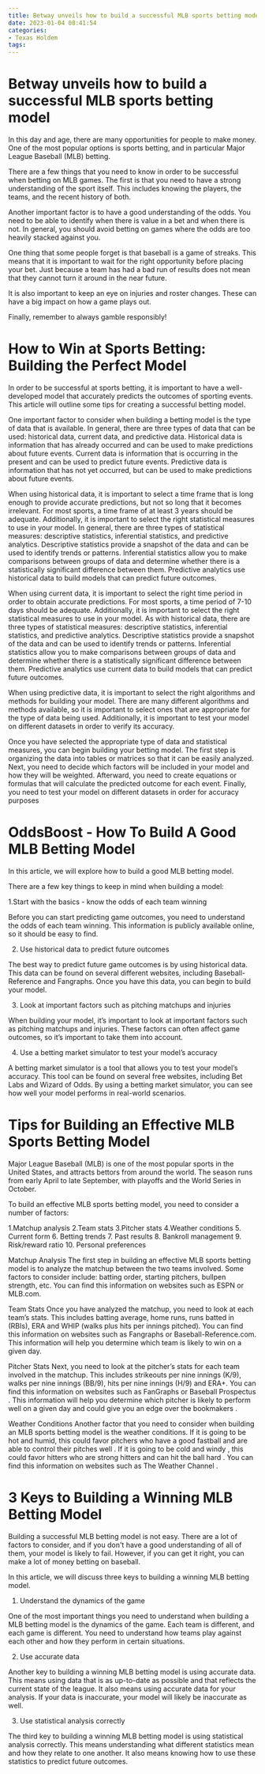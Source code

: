```yaml
---
title: Betway unveils how to build a successful MLB sports betting model 
date: 2023-01-04 08:41:54
categories:
- Texas Holdem
tags:
---
```



#  Betway unveils how to build a successful MLB sports betting model 

In this day and age, there are many opportunities for people to make money. One of the most popular options is sports betting, and in particular Major League Baseball (MLB) betting.

There are a few things that you need to know in order to be successful when betting on MLB games. The first is that you need to have a strong understanding of the sport itself. This includes knowing the players, the teams, and the recent history of both.

Another important factor is to have a good understanding of the odds. You need to be able to identify when there is value in a bet and when there is not. In general, you should avoid betting on games where the odds are too heavily stacked against you.

One thing that some people forget is that baseball is a game of streaks. This means that it is important to wait for the right opportunity before placing your bet. Just because a team has had a bad run of results does not mean that they cannot turn it around in the near future.

It is also important to keep an eye on injuries and roster changes. These can have a big impact on how a game plays out.

Finally, remember to always gamble responsibly!

#  How to Win at Sports Betting: Building the Perfect Model 

In order to be successful at sports betting, it is important to have a well-developed model that accurately predicts the outcomes of sporting events. This article will outline some tips for creating a successful betting model.

One important factor to consider when building a betting model is the type of data that is available. In general, there are three types of data that can be used: historical data, current data, and predictive data. Historical data is information that has already occurred and can be used to make predictions about future events. Current data is information that is occurring in the present and can be used to predict future events. Predictive data is information that has not yet occurred, but can be used to make predictions about future events.

When using historical data, it is important to select a time frame that is long enough to provide accurate predictions, but not so long that it becomes irrelevant. For most sports, a time frame of at least 3 years should be adequate. Additionally, it is important to select the right statistical measures to use in your model. In general, there are three types of statistical measures: descriptive statistics, inferential statistics, and predictive analytics. Descriptive statistics provide a snapshot of the data and can be used to identify trends or patterns. Inferential statistics allow you to make comparisons between groups of data and determine whether there is a statistically significant difference between them. Predictive analytics use historical data to build models that can predict future outcomes.

When using current data, it is important to select the right time period in order to obtain accurate predictions. For most sports, a time period of 7-10 days should be adequate. Additionally, it is important to select the right statistical measures to use in your model. As with historical data, there are three types of statistical measures: descriptive statistics, inferential statistics, and predictive analytics. Descriptive statistics provide a snapshot of the data and can be used to identify trends or patterns. Inferential statistics allow you to make comparisons between groups of data and determine whether there is a statistically significant difference between them. Predictive analytics use current data to build models that can predict future outcomes.

When using predictive data, it is important to select the right algorithms and methods for building your model. There are many different algorithms and methods available, so it is important to select ones that are appropriate for the type of data being used. Additionally, it is important to test your model on different datasets in order to verify its accuracy.

Once you have selected the appropriate type of data and statistical measures, you can begin building your betting model. The first step is organizing the data into tables or matrices so that it can be easily analyzed. Next, you need to decide which factors will be included in your model and how they will be weighted. Afterward, you need to create equations or formulas that will calculate the predicted outcome for each event. Finally, you need to test your model on different datasets in order for accuracy purposes

#  OddsBoost - How To Build A Good MLB Betting Model 

In this article, we will explore how to build a good MLB betting model. 

There are a few key things to keep in mind when building a model: 

1.Start with the basics - know the odds of each team winning

Before you can start predicting game outcomes, you need to understand the odds of each team winning. This information is publicly available online, so it should be easy to find.

2. Use historical data to predict future outcomes

The best way to predict future game outcomes is by using historical data. This data can be found on several different websites, including Baseball-Reference and Fangraphs. Once you have this data, you can begin to build your model.

3. Look at important factors such as pitching matchups and injuries

When building your model, it’s important to look at important factors such as pitching matchups and injuries. These factors can often affect game outcomes, so it’s important to take them into account.

4. Use a betting market simulator to test your model’s accuracy

A betting market simulator is a tool that allows you to test your model’s accuracy. This tool can be found on several free websites, including Bet Labs and Wizard of Odds. By using a betting market simulator, you can see how well your model performs in real-world scenarios.

#  Tips for Building an Effective MLB Sports Betting Model 

Major League Baseball (MLB) is one of the most popular sports in the United States, and attracts bettors from around the world. The season runs from early April to late September, with playoffs and the World Series in October.

To build an effective MLB sports betting model, you need to consider a number of factors:

1.Matchup analysis 
2.Team stats 
3.Pitcher stats 
4.Weather conditions 
5. Current form 
6. Betting trends
7. Past results 
8. Bankroll management 
9. Risk/reward ratio 
10. Personal preferences


Matchup Analysis 
The first step in building an effective MLB sports betting model is to analyze the matchup between the two teams involved. Some factors to consider include: batting order, starting pitchers, bullpen strength, etc. You can find this information on websites such as ESPN or MLB.com.

Team Stats 
Once you have analyzed the matchup, you need to look at each team’s stats. This includes batting average, home runs, runs batted in (RBIs), ERA and WHIP (walks plus hits per innings pitched). You can find this information on websites such as Fangraphs or Baseball-Reference.com. This information will help you determine which team is likely to win on a given day.

Pitcher Stats 
Next, you need to look at the pitcher’s stats for each team involved in the matchup. This includes strikeouts per nine innings (K/9), walks per nine innings (BB/9), hits per nine innings (H/9) and ERA+. You can find this information on websites such as FanGraphs or Baseball Prospectus . This information will help you determine which pitcher is likely to perform well on a given day and could give you an edge over the bookmakers .


Weather Conditions 
Another factor that you need to consider when building an MLB sports betting model is the weather conditions. If it is going to be hot and humid, this could favor pitchers who have a good fastball and are able to control their pitches well . If it is going to be cold and windy , this could favor hitters who are strong hitters and can hit the ball hard . You can find this information on websites such as The Weather Channel .





#  3 Keys to Building a Winning MLB Betting Model

Building a successful MLB betting model is not easy. There are a lot of factors to consider, and if you don't have a good understanding of all of them, your model is likely to fail. However, if you can get it right, you can make a lot of money betting on baseball.

In this article, we will discuss three keys to building a winning MLB betting model.

1. Understand the dynamics of the game

One of the most important things you need to understand when building a MLB betting model is the dynamics of the game. Each team is different, and each game is different. You need to understand how teams play against each other and how they perform in certain situations.

2. Use accurate data

Another key to building a winning MLB betting model is using accurate data. This means using data that is as up-to-date as possible and that reflects the current state of the league. It also means using accurate data for your analysis. If your data is inaccurate, your model will likely be inaccurate as well.

3. Use statistical analysis correctly

The third key to building a winning MLB betting model is using statistical analysis correctly. This means understanding what different statistics mean and how they relate to one another. It also means knowing how to use these statistics to predict future outcomes.